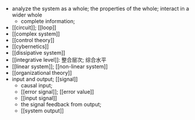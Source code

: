 - analyze the system as a whole; the properties of the whole; interact in a wider whole
    - complete information;
- [[circuit]]; [[loop]]
- [[complex system]]
- [[control theory]]
- [[cybernetics]]
- [[dissipative system]]
- [[integrative level]]: 整合层次; 综合水平
- [[linear system]]; [[non-linear system]]
- [[organizational theory]]
- input and output; [[signal]]
    - causal input;
    - [[error signal]]; [[error value]]
    - [[input signal]]
    - the signal feedback from output;
    - [[system output]]

